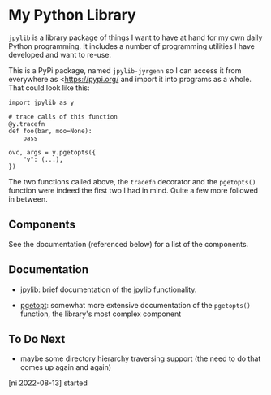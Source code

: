 My Python Library
=================

`jpylib` is a library package of things I want to have at hand for
my own daily Python programming. It includes a number of programming
utilities I have developed and want to re-use.

This is a PyPi package, named `jpylib-jyrgenn` so I can access it
from everywhere as <https://pypi.org/ and import it into programs as a whole. That could
look like this:

    import jpylib as y

    # trace calls of this function
    @y.tracefn
    def foo(bar, moo=None):
        pass

    ovc, args = y.pgetopts({
        "v": (...),
    })

The two functions called above, the `tracefn` decorator and the
`pgetopts()` function were indeed the first two I had in mind. Quite
a few more followed in between.


Components
----------

See the documentation (referenced below) for a list of the
components.

Documentation
-------------

* [jpylib](doc/jpylib.md): brief documentation of the jpylib
  functionality.

* [pgetopt](doc/pgetopt.md): somewhat more extensive documentation
  of the `pgetopts()` function, the library's most complex component


To Do Next
----------

* maybe some directory hierarchy traversing support (the need to do
  that comes up again and again)

[ni 2022-08-13] started
